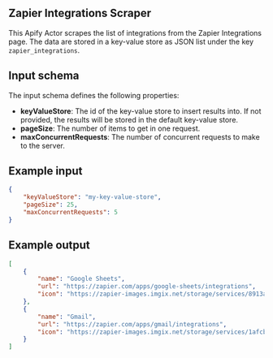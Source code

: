 ## Zapier Integrations Scraper

This Apify Actor scrapes the list of integrations from the Zapier Integrations page.
The data are stored in a key-value store as JSON list under the key `zapier_integrations`.

## Input schema

The input schema defines the following properties:

- **keyValueStore**: The id of the key-value store to insert results into. If not provided, the results will be stored in the default key-value store.
- **pageSize**: The number of items to get in one request.
- **maxConcurrentRequests**: The number of concurrent requests to make to the server.

## Example input

```json
{
    "keyValueStore": "my-key-value-store",
    "pageSize": 25,
    "maxConcurrentRequests": 5
}
```

## Example output

```json
[
    {
        "name": "Google Sheets",
        "url": "https://zapier.com/apps/google-sheets/integrations",
        "icon": "https://zapier-images.imgix.net/storage/services/8913a06feb7556d01285c052e4ad59d0.png?auto=format%2Ccompress&ixlib=python-3.0.0&q=50"
    },
    {
        "name": "Gmail",
        "url": "https://zapier.com/apps/gmail/integrations",
        "icon": "https://zapier-images.imgix.net/storage/services/1afcb319c029ec5da10efb593b7159c8.png?auto=format%2Ccompress&ixlib=python-3.0.0&q=50"
    }
]
```
